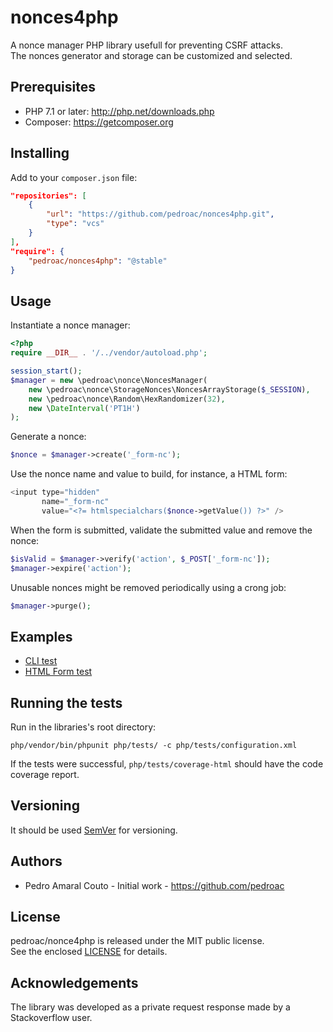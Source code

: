 # nonces4php

A nonce manager PHP library usefull for preventing CSRF attacks.  
The nonces generator and storage can be customized and selected.

## Prerequisites

- PHP 7.1 or later: http://php.net/downloads.php
- Composer: https://getcomposer.org

## Installing

Add to your `composer.json` file:

```json
"repositories": [
    {
        "url": "https://github.com/pedroac/nonces4php.git",
        "type": "vcs"
    }
],
"require": {
    "pedroac/nonces4php": "@stable"
}
```

## Usage

Instantiate a nonce manager:
```php
<?php
require __DIR__ . '/../vendor/autoload.php';

session_start();
$manager = new \pedroac\nonce\NoncesManager(
    new \pedroac\nonce\StorageNonces\NoncesArrayStorage($_SESSION),
    new \pedroac\nonce\Random\HexRandomizer(32),
    new \DateInterval('PT1H')
);
```

Generate a nonce:
```php
$nonce = $manager->create('_form-nc');
```

Use the nonce name and value to build, for instance, a HTML form:
```php
<input type="hidden"
       name="_form-nc"
       value="<?= htmlspecialchars($nonce->getValue()) ?>" />
```

When the form is submitted, validate the submitted value and remove the nonce:
```php
$isValid = $manager->verify('action', $_POST['_form-nc']);
$manager->expire('action');
```

Unusable nonces might be removed periodically using a crong job:
```php
$manager->purge();
```

## Examples

- [CLI test](php/examples/cli-manager-test.php)
- [HTML Form test](php/examples/phtml-manager-test.php)

## Running the tests

Run in the libraries's root directory:

`php/vendor/bin/phpunit php/tests/ -c php/tests/configuration.xml`

If the tests were successful, `php/tests/coverage-html` should have the code coverage report.

## Versioning

It should be used [SemVer](http://semver.org/) for versioning.

## Authors

- Pedro Amaral Couto - Initial work - https://github.com/pedroac

## License

pedroac/nonce4php is released under the MIT public license.  
See the enclosed [LICENSE](LICENSE) for details.

## Acknowledgements

The library was developed as a private request response made by a Stackoverflow user.